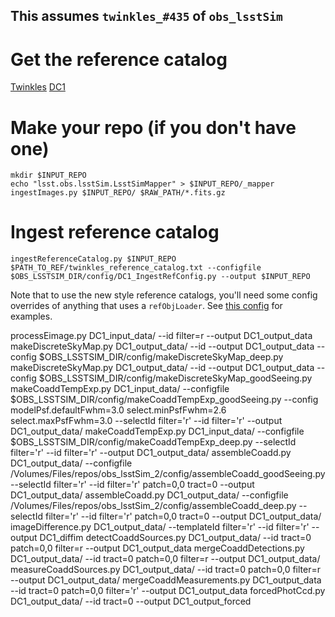 ## This assumes `twinkles_#435` of `obs_lsstSim`

# Get the reference catalog
[Twinkles](https://lsst-web.ncsa.illinois.edu/~krughoff/data/twinkles_reference_catalog.txt)
[DC1](https://lsst-web.ncsa.illinois.edu/~krughoff/data/dc1_reference_catalog.txt)

# Make your repo (if you don't have one)
```
mkdir $INPUT_REPO
echo "lsst.obs.lsstSim.LsstSimMapper" > $INPUT_REPO/_mapper
ingestImages.py $INPUT_REPO/ $RAW_PATH/*.fits.gz
```

# Ingest reference catalog
```
ingestReferenceCatalog.py $INPUT_REPO $PATH_TO_REF/twinkles_reference_catalog.txt --configfile $OBS_LSSTSIM_DIR/config/DC1_IngestRefConfig.py --output $INPUT_REPO
```
Note that to use the new style reference catalogs, you'll need some config overrides of anything that uses a `refObjLoader`.  See
[this config](https://github.com/lsst/obs_lsstSim/blob/twinkles_%23435/config/processEimage.py#L1) for examples.

processEimage.py DC1_input_data/ --id filter=r --output DC1_output_data
makeDiscreteSkyMap.py DC1_output_data/ --id --output DC1_output_data --config $OBS_LSSTSIM_DIR/config/makeDiscreteSkyMap_deep.py
makeDiscreteSkyMap.py DC1_output_data/ --id --output DC1_output_data --config $OBS_LSSTSIM_DIR/config/makeDiscreteSkyMap_goodSeeing.py
makeCoaddTempExp.py DC1_input_data/ --configfile $OBS_LSSTSIM_DIR/config/makeCoaddTempExp_goodSeeing.py --config modelPsf.defaultFwhm=3.0 select.minPsfFwhm=2.6 select.maxPsfFwhm=3.0 --selectId filter='r' --id filter='r' --output DC1_output_data/
makeCoaddTempExp.py DC1_input_data/ --configfile $OBS_LSSTSIM_DIR/config/makeCoaddTempExp_deep.py --selectId filter='r' --id filter='r' --output DC1_output_data/
assembleCoadd.py DC1_output_data/ --configfile /Volumes/Files/repos/obs_lsstSim_2/config/assembleCoadd_goodSeeing.py --selectId filter='r' --id filter='r' patch=0,0 tract=0 --output DC1_output_data/
assembleCoadd.py DC1_output_data/ --configfile /Volumes/Files/repos/obs_lsstSim_2/config/assembleCoadd_deep.py --selectId filter='r' --id filter='r' patch=0,0 tract=0 --output DC1_output_data/
imageDifference.py DC1_output_data/ --templateId filter='r' --id filter='r' --output DC1_diffim
detectCoaddSources.py DC1_output_data/ --id tract=0 patch=0,0 filter=r --output DC1_output_data
mergeCoaddDetections.py DC1_output_data/ --id tract=0 patch=0,0 filter=r --output DC1_output_data/
measureCoaddSources.py DC1_output_data/ --id tract=0 patch=0,0 filter=r --output DC1_output_data/
mergeCoaddMeasurements.py DC1_output_data --id tract=0 patch=0,0 filter='r' --output DC1_output_data
forcedPhotCcd.py DC1_output_data/ --id tract=0  --output DC1_output_forced
